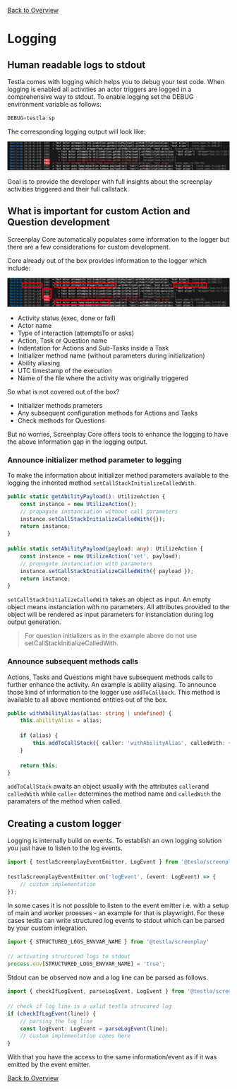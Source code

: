 [Back to Overview](../README.md)

# Logging

## Human readable logs to stdout

Testla comes with logging which helps you to debug your test code. When logging is enabled all activities an actor triggers are logged in a comprehensive way to stdout. To enable logging set the DEBUG environment variable as follows:

```typescript
DEBUG=testla:sp
```

The corresponding logging output will look like:

![Screenplay Pattern](./assets/logging/logging_example.png)

Goal is to provide the developer with full insights about the screenplay activities triggered and their full callstack.

## What is important for custom Action and Question development

Screenplay Core automatically populates some information to the logger but there are a few considerations for custom development.

Core already out of the box provides information to the logger which include:

![Screenplay Pattern](./assets/logging/logging_core_explained.png)

* Activity status (exec, done or fail)
* Actor name
* Type of interaction (attemptsTo or asks)
* Action, Task or Question name
* Indentation for Actions and Sub-Tasks inside a Task
* Initializer method name (without parameters during initialization)
* Ability aliasing
* UTC timestamp of the execution
* Name of the file where the activity was originally triggered

So what is not covered out of the box?

* Initializer methods prameters
* Any subsequent configuration methods for Actions and Tasks
* Check methods for Questions

But no worries, Screenplay Core offers tools to enhance the logging  to have the above information gap in the logging output.

### Announce initializer method parameter to logging

To make the information about initializer method parameters available to the logging the inherited method `setCallStackInitializeCalledWith`.

```typescript
public static getAbilityPayload(): UtilizeAction {
    const instance = new UtilizeAction();
    // propagate instanciation without call parameters
    instance.setCallStackInitializeCalledWith({});
    return instance;
}

public static setAbilityPayload(payload: any): UtilizeAction {
    const instance = new UtilizeAction('set', payload);
    // propagate instanciation with parameters
    instance.setCallStackInitializeCalledWith({ payload });
    return instance;
}
```

`setCallStackInitializeCalledWith` takes an object as input. An empty object means instanciation with no parameters. All attributes provided to the object will be rendered as input parameters for instanciation during log output generation.

> For question initializers as in the example above do not use setCallStackInitializeCalledWith.

### Announce subsequent methods calls

Actions, Tasks and Questions might have subsequent methods calls to further enhance the activity. An example is ability aliasing. To announce those kind of information to the logger use `addToCallback`. This method is available to all above mentioned entities out of the box.

```typescript
public withAbilityAlias(alias: string | undefined) {
    this.abilityAlias = alias;

    if (alias) {
        this.addToCallStack({ caller: 'withAbilityAlias', calledWith: { alias } });
    }

    return this;
}
```

`addToCallStack` awaits an object usually with the attributes `caller`and `calledWith` while `caller` determines the method name and `calledWith` the paramaters of the method when called.

## Creating a custom logger

Logging is internally build on events. To establish an own logging solution you just have to listen to the log events.

```typescript
import { testlaScreenplayEventEmitter, LogEvent } from '@tesla/screenplay';

testlaScreenplayEventEmitter.on('logEvent', (event: LogEvent) => {
    // custom implementation
});
```

In some cases it is not possible to listen to the event emitter i.e. with a setup of main and worker proesses - an example for that is playwright. For these cases testla can write structured log events to stdout which can be parsed by your custom integration.

```typescript
import { STRUCTURED_LOGS_ENVVAR_NAME } from '@testla/screenplay'

// activating structured logs to stdout
process.env[STRUCTURED_LOGS_ENVVAR_NAME] = 'true';
```

Stdout can be observed now and a log line can be parsed as follows.

```typescript
import { checkIfLogEvent, parseLogEvent, LogEvent } from '@testla/screenplay'

// check if log line is a valid testla strucured log
if (checkIfLogEvent(line)) {
    // parsing the log line
    const logEvent: LogEvent = parseLogEvent(line);
    // custom implementation comes here
}
```

With that you have the access to the same information/event as if it was emitted by the event emitter. 

[Back to Overview](../README.md)